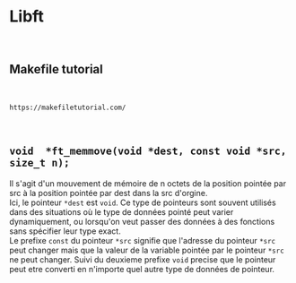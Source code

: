 # Libft

<br>

## Makefile tutorial
<br>

```
https://makefiletutorial.com/
```

<br>

## ``` void  *ft_memmove(void *dest, const void *src, size_t n); ```
Il s'agit d'un mouvement de mémoire de n octets de la position pointée par src à la position pointée par dest dans la src d'orgine.
<br>
Ici, le pointeur ` *dest ` est ` void `. Ce type de pointeurs sont souvent utilisés dans des situations où le type de données pointé peut varier dynamiquement, ou lorsqu'on veut passer des données à des fonctions sans spécifier leur type exact.
<br>
Le prefixe ` const ` du pointeur ` *src ` signifie que l'adresse du pointeur ` *src ` peut changer mais que la valeur de la variable pointée par le pointeur ` *src ` ne peut changer. Suivi du deuxieme prefixe ` void ` precise que le pointeur peut etre converti en n'importe quel autre type de données de pointeur.

